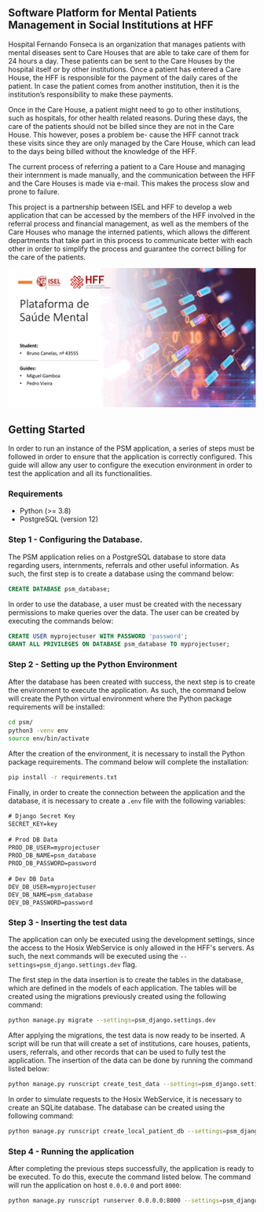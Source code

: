 ## Software Platform for Mental Patients Management in Social Institutions at HFF

Hospital Fernando Fonseca is an organization that manages patients with mental diseases sent to Care Houses that are able to take care of them for 24 hours a day. These patients can be sent to the Care Houses by the hospital itself or by other institutions. Once a patient has entered a Care House, the HFF is responsible for the payment of the daily cares of the patient. In case the patient comes from another institution, then it is the institution’s responsibility to make these payments.

Once in the Care House, a patient might need to go to other institutions, such as hospitals, for other health related reasons. During these days, the care of the patients should not be billed since they are not in the Care House. This however, poses a problem be- cause the HFF cannot track these visits since they are only managed by the Care House, which can lead to the days being billed without the knowledge of the HFF.

The current process of referring a patient to a Care House and managing their internment is made manually, and the communication between the HFF and the Care Houses is made via e-mail. This makes the process slow and prone to failure.

This project is a partnership between ISEL and HFF to develop a web application that can be accessed by the members of the HFF involved in the referral process and financial management, as well as the members of the Care Houses who manage the interned patients, which allows the different departments that take part in this process to communicate better with each other in order to simplify the process and guarantee the correct billing for the care of the patients.

<img src="isel-meic-HFF-PSM-thesis_presentation.gif" width="600">

## Getting Started

In order to run an instance of the PSM application, a series of steps must be followed in order to ensure that the application is correctly configured. 
This guide will allow any user to configure the execution environment in order to test the application and all its functionalities.

### Requirements
- Python (>= 3.8)
- PostgreSQL (version 12)

### Step 1 - Configuring the Database.

The PSM application relies on a PostgreSQL database to store data regarding users, internments, referrals and other useful information. As such, the first step is to create a database using the command below:
```sql
CREATE DATABASE psm_database;
```

In order to use the database, a user must be created with the necessary permissions to make queries over the data. The user can be created by executing the commands below:
```sql
CREATE USER myprojectuser WITH PASSWORD 'password';
GRANT ALL PRIVILEGES ON DATABASE psm_database TO myprojectuser;
```

### Step 2 - Setting up the Python Environment

After the database has been created with success, the next step is to create the environment to execute the application. As such, the command below will create the Python virtual environment where the Python package requirements will be installed:
```sh
cd psm/
python3 -venv env
source env/bin/activate
```

After the creation of the environment, it is necessary to install the Python package requirements. The command below will complete the installation:

```sh
pip install -r requirements.txt
```

Finally, in order to create the connection between the application and the database, it is necessary to create a ```.env``` file with the following variables:

```
# Django Secret Key
SECRET_KEY=key

# Prod DB Data
PROD_DB_USER=myprojectuser
PROD_DB_NAME=psm_database
PROD_DB_PASSWORD=password

# Dev DB Data
DEV_DB_USER=myprojectuser
DEV_DB_NAME=psm_database
DEV_DB_PASSWORD=password
```

### Step 3 - Inserting the test data

The application can only be executed using the development settings, since the access to the Hosix WebService is only allowed in the HFF's servers. As such, the next commands will be executed using the ```--settings=psm_django.settings.dev``` flag.

The first step in the data insertion is to create the tables in the database, which are defined in the models of each application. The tables will be created using the migrations previously created using the following command:

```sh
python manage.py migrate --settings=psm_django.settings.dev
```

After applying the migrations, the test data is now ready to be inserted. A script will be run that will create a set of institutions, care houses, patients, users, referrals, and other records that can be used to fully test the application. The insertion of the data can be done by running the command listed below:

```sh
python manage.py runscript create_test_data --settings=psm_django.settings.dev
```

In order to simulate requests to the Hosix WebService, it is necessary to create an SQLite database. The database can be created using the following command:

```sh
python manage.py runscript create_local_patient_db --settings=psm_django.settings.dev
```

### Step 4 - Running the application

After completing the previous steps successfully, the application is ready to be executed. To do this, execute the command listed below. The command will run the application on host ```0.0.0.0``` and port ```8000```:

```sh
python manage.py runscript runserver 0.0.0.0:8000 --settings=psm_django.settings.dev
```
